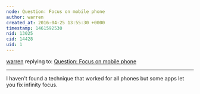```yaml
---
node: Question: Focus on mobile phone
author: warren
created_at: 2016-04-25 13:55:30 +0000
timestamp: 1461592530
nid: 13025
cid: 14428
uid: 1
---
```




[warren](../profile/warren) replying to: [Question: Focus on mobile phone](../notes/clownfish/04-24-2016/question-focus-on-mobile-phone)

----
I haven't found a technique that worked for all phones but some apps let you fix infinity focus. 